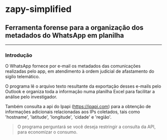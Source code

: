 # zapy-simplified
## Ferramenta forense para a organização dos metadados do WhatsApp em planilha
- - - 
### Introdução

O WhatsApp fornece por e-mail os metadados das comunicações realizadas pelo app, em atendimento à ordem judicial de afastamento do sigilo telemático.

O programa lê o arquivo texto resultante da exportação desses e-mails pelo Outlook e organiza toda a informação numa planilha Excel para facilitar a análise pelo investigador. 

Também consulta a api do Ipapi (https://ipapi.com) para a obtenção de informações adicionais relacionadas aos IPs coletados, tais como 'hostname', 'latitude', 'longitude', 'cidade' e 'região'.

> O programa perguntará se você deseja restringir a consulta da API, para economizar o consumo.
